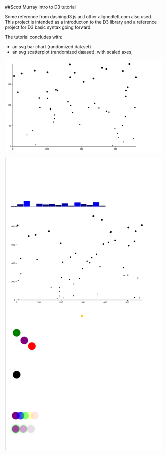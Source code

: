 ##Scott Murray intro to D3 tutorial

Some reference from dashingd3.js and other alignedleft.com also used. This project is intended as a introduction to the D3 library and a reference project for D3 basic syntax going forward.

The tutorial concludes with:
- an svg bar chart (randomized dataset)
- an svg scatterplot (randomized dataset), with scaled axes,

![SVG Scatterplot](assets/scatterset_plot.png)

![full D3 tutorial](assets/sMurrayTutorial.png)
